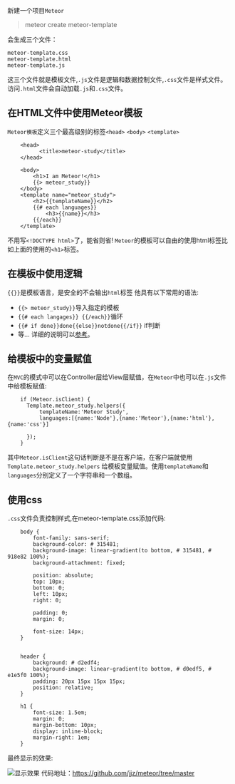 新建一个项目`Meteor`
>meteor create meteor-template

会生成三个文件：
```
meteor-template.css
meteor-template.html
meteor-template.js
```
这三个文件就是模板文件,`.js`文件是逻辑和数据控制文件,`.css`文件是样式文件。
访问`.html`文件会自动加载`.js`和`.css`文件。

## 在HTML文件中使用Meteor模板

`Meteor模板`定义三个最高级别的标签`<head>` `<body>` `<template>`
```
    <head>
          <title>meteor-study</title>
    </head>
    
    <body>
        <h1>I am Meteor!</h1>
        {{> meteor_study}}
    </body>
    <template name="meteor_study">
        <h2>{{templateName}}</h2>
        {{# each languages}}
            <h3>{{name}}</h3>
        {{/each}}
    </template>
```
不用写`<!DOCTYPE html>`了，能省则省!
`Meteor`的模板可以自由的使用html标签比如上面的使用的`<h1>`标签。

## 在模板中使用逻辑
`{{}}`是模板语言，是安全的不会输出`html`标签
他具有以下常用的语法:

* `{{> meteor_study}}`导入指定的模板
* `{{# each langages}} {{/each}}`循环
* `{{# if done}}done{{else}}notdone{{/if}}` if判断
* 等...
详细的说明可以[参考](https://github.com/meteor/meteor/blob/devel/packages/spacebars/README.md)。

## 给模板中的变量赋值
在`MVC`的模式中可以在Controller层给View层赋值，在`Meteor`中也可以在`.js`文件中给模板赋值:
```
    if (Meteor.isClient) {
      Template.meteor_study.helpers({
          templateName:'Meteor Study',
          languages:[{name:'Node'},{name:'Meteor'},{name:'html'},{name:'css'}]
    
      });
    }
```
其中`Meteor.isClient`这句话判断是不是在客户端，在客户端就使用`Template.meteor_study.helpers` 给模板变量赋值。使用`templateName`和`languages`分别定义了一个字符串和一个数组。
## 使用css
`.css`文件负责控制样式,在meteor-template.css添加代码:
```
    body {
        font-family: sans-serif;
        background-color: # 315481;
        background-image: linear-gradient(to bottom, # 315481, # 918e82 100%);
        background-attachment: fixed;
    
        position: absolute;
        top: 10px;
        bottom: 0;
        left: 10px;
        right: 0;
    
        padding: 0;
        margin: 0;
    
        font-size: 14px;
    }
    
    
    header {
        background: # d2edf4;
        background-image: linear-gradient(to bottom, # d0edf5, # e1e5f0 100%);
        padding: 20px 15px 15px 15px;
        position: relative;
    }
    
    h1 {
        font-size: 1.5em;
        margin: 0;
        margin-bottom: 10px;
        display: inline-block;
        margin-right: 1em;
    }
```
最终显示的效果:

![显示效果](http://upload-images.jianshu.io/upload_images/22188-143f40ee84d794fa.png?imageMogr2/auto-orient/strip%7CimageView2/2/w/1240)
代码地址：https://github.com/jjz/meteor/tree/master

